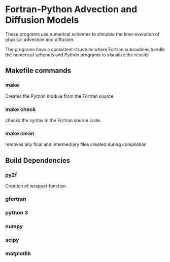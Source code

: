 # Fortran-Python Advection and Diffusion Models
These programs use numerical schemes to simulate the time-evolution of physical
advection and diffusion.

The programs have a consistent structure where Fortran subroutines handle the
numerical schemes and Python programs to visualize the results.

## Makefile commands
### make 
Creates the Python module from the Fortran source 
### make check
checks the syntax in the Fortran source code.
### make clean
removes any final and intermediary files created during compilation

## Build Dependencies
### py2f
Creation of wrapper function 
### gfortran 
### python 3
### numpy
### scipy
### matplotlib
